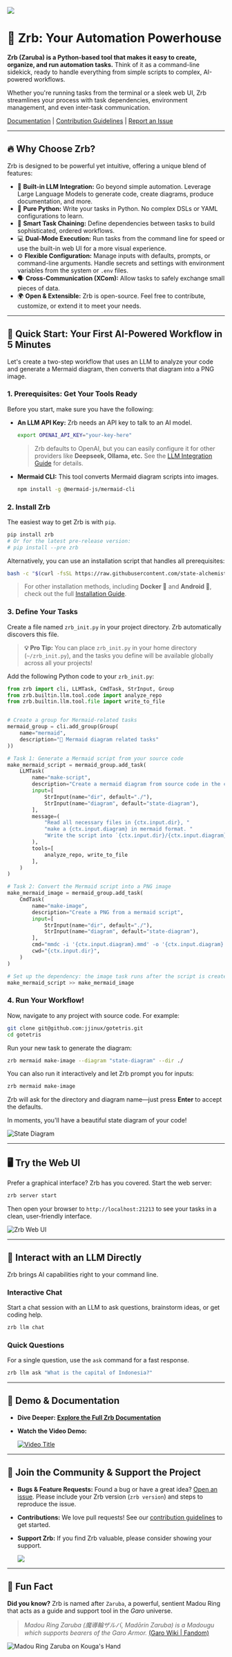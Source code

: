 ![](https://raw.githubusercontent.com/state-alchemists/zrb/main/_images/zrb/android-chrome-192x192.png)

# 🤖 Zrb: Your Automation Powerhouse

**Zrb (Zaruba) is a Python-based tool that makes it easy to create, organize, and run automation tasks.** Think of it as a command-line sidekick, ready to handle everything from simple scripts to complex, AI-powered workflows.

Whether you're running tasks from the terminal or a sleek web UI, Zrb streamlines your process with task dependencies, environment management, and even inter-task communication.

[Documentation](https://github.com/state-alchemists/zrb/blob/main/docs/README.md) | [Contribution Guidelines](https://github.com/state-alchemists/zrb/pulls) | [Report an Issue](https://github.com/state-alchemists/zrb/issues)

---

## 🔥 Why Choose Zrb?

Zrb is designed to be powerful yet intuitive, offering a unique blend of features:

-   🤖 **Built-in LLM Integration:** Go beyond simple automation. Leverage Large Language Models to generate code, create diagrams, produce documentation, and more.
-   🐍 **Pure Python:** Write your tasks in Python. No complex DSLs or YAML configurations to learn.
-   🔗 **Smart Task Chaining:** Define dependencies between tasks to build sophisticated, ordered workflows.
-   💻 **Dual-Mode Execution:** Run tasks from the command line for speed or use the built-in web UI for a more visual experience.
-   ⚙️ **Flexible Configuration:** Manage inputs with defaults, prompts, or command-line arguments. Handle secrets and settings with environment variables from the system or `.env` files.
-   🗣️ **Cross-Communication (XCom):** Allow tasks to safely exchange small pieces of data.
-   🌍 **Open & Extensible:** Zrb is open-source. Feel free to contribute, customize, or extend it to meet your needs.

---

## 🚀 Quick Start: Your First AI-Powered Workflow in 5 Minutes

Let's create a two-step workflow that uses an LLM to analyze your code and generate a Mermaid diagram, then converts that diagram into a PNG image.

### 1. Prerequisites: Get Your Tools Ready

Before you start, make sure you have the following:

-   **An LLM API Key:** Zrb needs an API key to talk to an AI model.
    ```bash
    export OPENAI_API_KEY="your-key-here"
    ```
    > Zrb defaults to OpenAI, but you can easily configure it for other providers like **Deepseek, Ollama, etc.** See the [LLM Integration Guide](https://github.com/state-alchemists/zrb/blob/main/docs/installation-and-configuration/configuration/llm-integration.md) for details.

-   **Mermaid CLI:** This tool converts Mermaid diagram scripts into images.
    ```bash
    npm install -g @mermaid-js/mermaid-cli
    ```

### 2. Install Zrb

The easiest way to get Zrb is with `pip`.

```bash
pip install zrb
# Or for the latest pre-release version:
# pip install --pre zrb
```

Alternatively, you can use an installation script that handles all prerequisites:
```bash
bash -c "$(curl -fsSL https://raw.githubusercontent.com/state-alchemists/zrb/main/install.sh)"
```

> For other installation methods, including **Docker 🐋** and **Android 📱**, check out the full [Installation Guide](https://github.com/state-alchemists/zrb/blob/main/docs/installation-and-configuration/README.md).

### 3. Define Your Tasks

Create a file named `zrb_init.py` in your project directory. Zrb automatically discovers this file.

> **💡 Pro Tip:** You can place `zrb_init.py` in your home directory (`~/zrb_init.py`), and the tasks you define will be available globally across all your projects!

Add the following Python code to your `zrb_init.py`:

```python
from zrb import cli, LLMTask, CmdTask, StrInput, Group
from zrb.builtin.llm.tool.code import analyze_repo
from zrb.builtin.llm.tool.file import write_to_file


# Create a group for Mermaid-related tasks
mermaid_group = cli.add_group(Group(
    name="mermaid",
    description="🧜 Mermaid diagram related tasks"
))

# Task 1: Generate a Mermaid script from your source code
make_mermaid_script = mermaid_group.add_task(
    LLMTask(
        name="make-script",
        description="Create a mermaid diagram from source code in the current directory",
        input=[
            StrInput(name="dir", default="./"),
            StrInput(name="diagram", default="state-diagram"),
        ],
        message=(
            "Read all necessary files in {ctx.input.dir}, "
            "make a {ctx.input.diagram} in mermaid format. "
            "Write the script into `{ctx.input.dir}/{ctx.input.diagram}.mmd`"
        ),
        tools=[
            analyze_repo, write_to_file
        ],
    )
)

# Task 2: Convert the Mermaid script into a PNG image
make_mermaid_image = mermaid_group.add_task(
    CmdTask(
        name="make-image",
        description="Create a PNG from a mermaid script",
        input=[
            StrInput(name="dir", default="./"),
            StrInput(name="diagram", default="state-diagram"),
        ],
        cmd="mmdc -i '{ctx.input.diagram}.mmd' -o '{ctx.input.diagram}.png'",
        cwd="{ctx.input.dir}",
    )
)

# Set up the dependency: the image task runs after the script is created
make_mermaid_script >> make_mermaid_image
```

### 4. Run Your Workflow!

Now, navigate to any project with source code. For example:

```bash
git clone git@github.com:jjinux/gotetris.git
cd gotetris
```

Run your new task to generate the diagram:

```bash
zrb mermaid make-image --diagram "state-diagram" --dir ./
```

You can also run it interactively and let Zrb prompt you for inputs:
```bash
zrb mermaid make-image
```
Zrb will ask for the directory and diagram name—just press **Enter** to accept the defaults.

In moments, you'll have a beautiful state diagram of your code!

![State Diagram](https://raw.githubusercontent.com/state-alchemists/zrb/main/_images/state-diagram.png)

---

## 🖥️ Try the Web UI

Prefer a graphical interface? Zrb has you covered. Start the web server:

```bash
zrb server start
```

Then open your browser to `http://localhost:21213` to see your tasks in a clean, user-friendly interface.

![Zrb Web UI](https://raw.githubusercontent.com/state-alchemists/zrb/main/_images/zrb-web-ui.png)

---

## 💬 Interact with an LLM Directly

Zrb brings AI capabilities right to your command line.

### Interactive Chat

Start a chat session with an LLM to ask questions, brainstorm ideas, or get coding help.

```bash
zrb llm chat
```

### Quick Questions

For a single question, use the `ask` command for a fast response.

```bash
zrb llm ask "What is the capital of Indonesia?"
```

---

## 🎥 Demo & Documentation

-   **Dive Deeper:** [**Explore the Full Zrb Documentation**](https://github.com/state-alchemists/zrb/blob/main/docs/README.md)
-   **Watch the Video Demo:**

    [![Video Title](https://img.youtube.com/vi/W7dgk96l__o/0.jpg)](https://www.youtube.com/watch?v=W7dgk96l__o)

---

## 🤝 Join the Community & Support the Project

-   **Bugs & Feature Requests:** Found a bug or have a great idea? [Open an issue](https://github.com/state-alchemists/zrb/issues). Please include your Zrb version (`zrb version`) and steps to reproduce the issue.
-   **Contributions:** We love pull requests! See our [contribution guidelines](https://github.com/state-alchemists/zrb/pulls) to get started.
-   **Support Zrb:** If you find Zrb valuable, please consider showing your support.

    [![](https://raw.githubusercontent.com/state-alchemists/zrb/main/_images/donator.png)](https://stalchmst.com)

---

## 🎉 Fun Fact

**Did you know?** Zrb is named after `Zaruba`, a powerful, sentient Madou Ring that acts as a guide and support tool in the *Garo* universe.

> *Madou Ring Zaruba (魔導輪ザルバ, Madōrin Zaruba) is a Madougu which supports bearers of the Garo Armor.* [(Garo Wiki | Fandom)](https://garo.fandom.com/wiki/Zaruba)

![Madou Ring Zaruba on Kouga's Hand](https://raw.githubusercontent.com/state-alchemists/zrb/main/_images/madou-ring-zaruba.jpg)